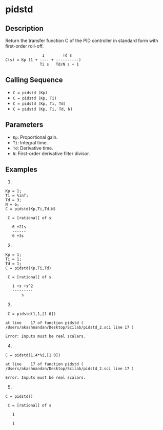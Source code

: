 # pidstd

## Description
Return the transfer function C of the PID controller in standard form with first-order roll-off.

                    1        Td s
    C(s) = Kp (1 + ---- + ----------)
                   Ti s   Td/N s + 1
                   
## Calling Sequence
- `C = pidstd (Kp)`
- `C = pidstd (Kp, Ti)`
- `C = pidstd (Kp, Ti, Td)`
- `C = pidstd (Kp, Ti, Td, N)`

## Parameters
- `Kp`: Proportional gain.
- `Ti`: Integral time.
- `Td`: Derivative time.
- `N`: First-order derivative filter divisor.

## Examples
1.
```
Kp = 1;
Ti = %inf;
Td = 3;
N = 6;
C = pidstd(Kp,Ti,Td,N)
```
```
 C = [rational] of s

   6 +21s  
   ------  
   6 +3s 
```
2.
```
Kp = 1;
Ti = 1;
Td = 1;
C = pidstd(Kp,Ti,Td)
```
```
 C = [rational] of s

   1 +s +s^2  
   ---------  
       s    
```

3.
```
 C = pidstd(1,1,[1 0])
```
```
at line    17 of function pidstd ( /Users/akashnandan/Desktop/Scilab/pidstd_2.sci line 17 )

Error: Inputs must be real scalars.
```

4.
```
C = pidstd(1,4*%i,[1 0])
```
```
at line    17 of function pidstd ( /Users/akashnandan/Desktop/Scilab/pidstd_2.sci line 17 )

Error: Inputs must be real scalars.
```

5.
```
C = pidstd()
```
```
 C = [rational] of s

   1  
   -  
   1  
```
